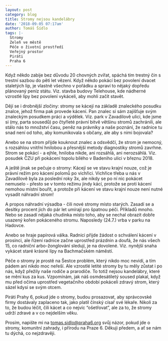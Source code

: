 ```yaml
---
layout: post
category: blog
title: Stromy nejsou kandelábry
date: '2018-09-05 07:17am'
author: Tomáš Šídlo
tags: |-
  Stromy
  Zeleň ve městě
  Péče o životní prostředí
  Veřejný prostor
  Piráti
  Praha 6
---
```

Když někdo zabije bez důvodu 20 chovných zvířat, spáchá tím trestný čin s trestní sazbou do pěti let vězení. Když někdo pokácí bez povolení dvacet staletých lip, je vlastně všechno v pořádku a spraví to nějaký dopředu plánovaný peníz státu. Viz. stavba budovy Telehouse, kde nádherné vzrostlé lípy bez povolení vykáceli, aby mohli začít stavět.

Dějí se i drobnější zločiny: stromy se kácejí na základě znaleckého posudku znalce, jehož firma pak provede kácení. Pan znalec si sám zajišťuje svým znaleckým posudkem práci a výdělek. Viz. park v Zavadilově ulici, kde jsme si (my, parta sousedů) po čtyřleté právní bitvě většinu stromů zachránili, ale stálo nás to množství času, peněz na právníky a naše poznání, že radnice tu snad není od toho, aby komunikovala s občany, ale aby s nimi bojovala?

Anebo se na strom přijde kouknout znalec a odsvědčí, že strom je nemocný, s  rozsáhlou vnitřní hnilobou a přesnější metody diagnostiky stromů zavrhne. Strom se pokácí - a ejhle, hniloba nikde, ani rozsáhlá, ani nerozsáhlá. Viz. posudek ČZU při pokácení topolu bílého v Badeniho ulici v březnu 2018.

A ještě jinak se pečuje o stromy: Kácejí se ve stavu krajní nouze, což je právní režim pro kácení polomů po vichřici. Vichřice třeba u nás v Zavadilově byla za poslední roky 3x, ale nikdy se po ní nic pokácet nemuselo - přesto se v tomto režimu jindy kácí, protože se proti kácení nemohou místní bouřit, a protože při kácení ve stavu krajní nouze není nutné vysadit náhradní strom!

A propos náhradní výsadba - čili nové stromy místo starých. Zasadí se a desítky procent jich do pár let umírají pro špatnou péči. Příkladů mnoho. Nebo se zasadí nějaká chudinka místo toho, aby se nechal obrazit dobře usazený kořen pokáceného stromu. Naposledy (24.7.) vrba v parku na Hadovce.

Anebo se hraje papírová válka. Radnici přijde žádost o schválení kácení v prosinci, ale řízení radnice začne uprostřed prázdnin a doufá, že nás všech 15, co radniční arbo-žonglování sledují, je na dovolené. Viz. nynější snaha vykácet staré krásné lípy na Bachmačském náměstí.

Péče o stromy je prostě na Šestce problém, který nikdo moc nevidí, a tím pádem ani nikdo moc neřeší. Ale vzrostlé letité stromy by tu měly zůstat i po nás, když přežily naše rodiče a prarodiče. To totiž nejsou kandelábry, které se mění kus za kus. Vzpomínám, jak náš osmdesátiletý soused plakal, když mu před očima uprostřed vegetačního období pokáceli zdravý strom, který sázel kdysi se svým otcem. 

Piráti Prahy 6, pokud jde o stromy, budou prosazovat, aby správcovské firmy dostávaly zaplaceno tak, jako platil čínský císař své lékaře. Nikoli za to, že budou léčit, čili kácet a co nejvíc “ošetřovat”, ale za to, že stromy udrží zdravé a v co nejdelším věku.

Prosím, napište mi na tomas.sidlo@praha6.org svůj názor, pokud jde o stromy, komunitní zahrady, i přírodu na Praze 6. Děkuji předem, a ať se nám tu dýchá, co nejzdravěji.
